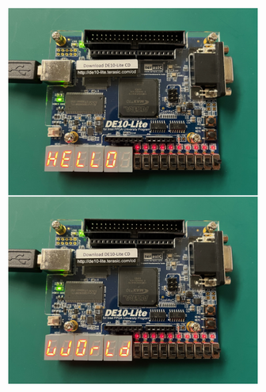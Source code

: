 <img src="Images/WorldSSD.jpeg" alt="World" width="550" />

<img src="Images/HelloSSD.jpeg" alt="Hello" width="550" />
